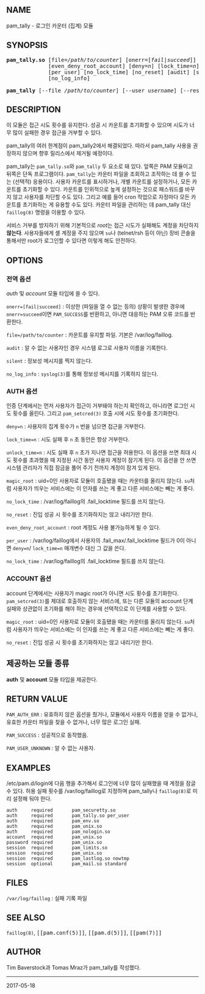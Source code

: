 ## NAME

pam_tally - 로그인 카운터 (집계) 모듈

## SYNOPSIS

<pre>
<strong>pam_tally.so</strong> [file=<em>/path/to/counter</em>] [onerr=[<em>fail</em>|<em>succeed</em>]] [magic_root]
             [even_deny_root_account] [deny=<em>n</em>] [lock_time=<em>n</em>] [unlock_time=<em>n</em>]
             [per_user] [no_lock_time] [no_reset] [audit] [silent]
             [no_log_info]

<strong>pam_tally</strong> [--file <em>/path/to/counter</em>] [--user <em>username</em>] [--reset[=<em>n</em>]] [--quiet]
</pre>

## DESCRIPTION

이 모듈은 접근 시도 횟수를 유지한다. 성공 시 카운트를 초기화할 수 있으며 시도가 너무 많이 실패한 경우 접근을 거부할 수 있다.

pam_tally의 여러 한계점이 pam_tally2에서 해결되었다. 따라서 pam_tally 사용을 권장하지 않으며 향후 릴리스에서 제거될 예정이다.

pam_tally는 `pam_tally.so`와 `pam_tally` 두 요소로 돼 있다. 앞쪽은 PAM 모듈이고 뒤쪽은 단독 프로그램이다. `pam_tally`는 카운터 파일을 조회하고 조작하는 데 쓸 수 있는 (선택적) 응용이다. 사용자 카운트를 표시하거나, 개별 카운트를 설정하거나, 모든 카운트를 초기화할 수 있다. 카운트를 인위적으로 높게 설정하는 것으로 패스워드를 바꾸지 않고 사용자를 차단할 수도 있다. 그리고 예를 들어 cron 작업으로 자정마다 모든 카운트를 초기화하는 게 유용할 수도 있다. 카운터 파일을 관리하는 데 pam_tally 대신 `faillog(8)` 명령을 이용할 수 있다.

서비스 거부를 방지하기 위해 기본적으로 *root*는 접근 시도가 실패해도 계정을 차단하지 **않는다**. 사용자들에게 셸 계정을 주지 않으며 `su`나 (telnet/rsh 등이 아닌) 장비 콘솔을 통해서만 root가 로그인할 수 있다면 이렇게 해도 안전하다.

## OPTIONS

### 전역 옵션

*auth* 및 *account* 모듈 타입에 쓸 수 있다.

`onerr=[fail|succeed]`
:   이상한 (파일을 열 수 없는 등의) 상황이 발생한 경우에 `onerr=succeed`이면 `PAM_SUCCESS`를 반환하고, 아니면 대응하는 PAM 오류 코드를 반환한다.

`file=/path/to/counter`
:   카운트를 유지할 파일. 기본은 /var/log/faillog.

`audit`
:   알 수 없는 사용자인 경우 시스템 로그로 사용자 이름을 기록한다.

`silent`
:   정보성 메시지를 찍지 않는다.

`no_log_info`
:   `syslog(3)`를 통해 정보성 메시지를 기록하지 않는다.

### AUTH 옵션

인증 단계에서는 먼저 사용자가 접근이 거부돼야 하는지 확인하고, 아니라면 로그인 시도 횟수를 올린다. 그리고 `pam_setcred(3)` 호출 시에 시도 횟수를 초기화한다.

`deny=n`
:   사용자의 집계 횟수가 `n` 번을 넘으면 접근을 거부한다.

`lock_time=n`
:   시도 실패 후 `n` 초 동안은 항상 거부한다.

`unlock_time=n`
:   시도 실패 후 `n` 초가 지나면 접근을 허용한다. 이 옵션을 쓰면 최대 시도 횟수를 초과했을 때 지정된 시간 동안 사용자 계정이 잠기게 된다. 이 옵션을 안 쓰면 시스템 관리자가 직접 잠금을 풀어 주기 전까지 계정이 잠겨 있게 된다.

`magic_root`
:   uid=0인 사용자로 모듈이 호출됐을 때는 카운터를 올리지 않는다. `su`처럼 사용자가 띄우는 서비스에는 이 인자를 쓰는 게 좋고 다른 서비스에는 빼는 게 좋다.

`no_lock_time`
:   /var/log/faillog의 .fail_locktime 필드를 쓰지 않는다.

`no_reset`
:   진입 성공 시 횟수를 초기화하지는 않고 내리기만 한다.

`even_deny_root_account`
:   root 계정도 사용 불가능하게 될 수 있다.

`per_user`
:   /var/log/faillog에서 사용자의 .fail_max/.fail_locktime 필드가 0이 아니면 `deny=n`/ `lock_time=n` 매개변수 대신 그 값을 쓴다.

`no_lock_time`
:   /var/log/faillog의 .fail_locktime 필드를 쓰지 않는다.

### ACCOUNT 옵션

account 단계에서는 사용자가 magic root가 아니면 시도 횟수를 초기화한다. `pam_setcred(3)`를 제대로 호출하지 않는 서비스에, 또는 다른 모듈의 account 단계 실패와 상관없이 초기화를 해야 하는 경우에 선택적으로 이 단계를 사용할 수 있다.

`magic_root`
:   uid=0인 사용자로 모듈이 호출됐을 때는 카운터를 올리지 않는다. `su`처럼 사용자가 띄우는 서비스에는 이 인자를 쓰는 게 좋고 다른 서비스에는 빼는 게 좋다.

`no_reset`
:   진입 성공 시 횟수를 초기화하지는 않고 내리기만 한다.

## 제공하는 모듈 종류

**auth** 및 **account** 모듈 타입을 제공한다.

## RETURN VALUE

`PAM_AUTH_ERR`
:   유효하지 않은 옵션을 줬거나, 모듈에서 사용자 이름을 얻을 수 없거나, 유효한 카운터 파일을 찾을 수 없거나, 너무 많은 로그인 실패.

`PAM_SUCCESS`
:   성공적으로 동작했음.

`PAM_USER_UNKNOWN`
:   알 수 없는 사용자.

## EXAMPLES

/etc/pam.d/login에 다음 행을 추가해서 로그인에 너무 많이 실패했을 때 계정을 잠글 수 있다. 허용 실패 횟수를 /var/log/faillog로 지정하며 pam_tally나 `faillog(8)`로 미리 설정해 둬야 한다.

```text
auth     required       pam_securetty.so
auth     required       pam_tally.so per_user
auth     required       pam_env.so
auth     required       pam_unix.so
auth     required       pam_nologin.so
account  required       pam_unix.so
password required       pam_unix.so
session  required       pam_limits.so
session  required       pam_unix.so
session  required       pam_lastlog.so nowtmp
session  optional       pam_mail.so standard
```

## FILES

`/var/log/faillog`
:   실패 기록 파일

## SEE ALSO

`faillog(8)`, <tt>[[pam.conf(5)]]</tt>, <tt>[[pam.d(5)]]</tt>, <tt>[[pam(7)]]</tt>

## AUTHOR

Tim Baverstock과 Tomas Mraz가 pam_tally를 작성했다.

----

2017-05-18
